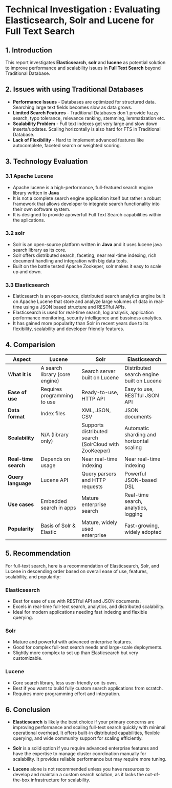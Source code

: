 # **Technical Investigation : Evaluating Elasticsearch, Solr and Lucene for Full Text Search**

## **1. Introduction**

This report investigates **Elasticsearch**, **solr** and **lucene** as potential solution to improve performance and scalability issues in **Full Text Search** beyond Traditional Database.

## **2. Issues with using Traditional Databases**

- **Performance Issues** - Databases are optimized for structured data. Searching large text fields becomes slow as data grows.
- **Limited Search Features** - Traditional Databases don't provide fuzzy search, typo tolerance, relevance ranking, stemming, lemmatization etc.
- **Scalability Problem** - Full text indexes get very large and slow down inserts/updates. Scaling horizontally is also hard for FTS in Traditional Database.
- **Lack of Flexibility** - Hard to implement advanced features like autocomplete, faceted search or weighted scoring.

## **3. Technology Evaluation**

### **3.1 Apache Lucene**

- Apache lucene is a high-performance, full-featured search engine library written in **Java**
- It is not a complete search engine application itself but rather a robust framework that allows developer to integrate search functionality into their own software system.
- It is designed to provide apowerfull Full Text Search capabilities within the aplications.

### **3.2 solr**

- Solr is an open-source platform written in **Java** and it uses lucene java search library as its core.
- Solr offers distributed search, faceting, near real-time indexing, rich document handling and integration with big data tools.
- Built on the battle tested Apache Zookeper, solr makes it easy to scale up and down.

### **3.3 Elasticsearch**

- Elaticsearch is an open-source, distributed search analytics engine built on Apache Lucene  that store and analyze large volumes of data in real-time using a JSON based structure and RESTful APIs.
- Elasticsearch is used for real-time search, log analysis, application performance monitoring, security  intelligence and bussiness analytics.
- It has gained more popularity than Solr in recent years due to its flexibility, scalability and developer friendly features. 

## 4. **Comparision**

| **Aspect**          | **Lucene**	            | **Solr**	          | **Elasticsearch** |
|-----------------|---------------------|-----------------|---------------|
| W**hat it is** | A search library (core engine) | Search server built on Lucene | Distributed search engine built on Lucene |
| **Ease of use** | Requires programming to use | Ready-to-use, HTTP API | Easy to use, RESTful JSON API |
| **Data format** |	Index files	| XML, JSON, CSV | JSON documents |
| **Scalability** |	N/A (library only) | Supports distributed search (SolrCloud with ZooKeeper) | Automatic sharding and horizontal scaling |
| **Real-time search** | Depends on usage | Near real-time indexing | Near real-time indexing |
| **Query language** | Lucene API | Query parsers and HTTP requests | Powerful JSON-based DSL |
| **Use cases** | Embedded search in apps | Mature enterprise search | Real-time search, analytics, logging |
| **Popularity** | Basis of Solr & Elastic | Mature, widely used enterprise | Fast-growing, widely adopted |

## 5. **Recommendation**

For full-text search, here is a recommendation of Elasticsearch, Solr, and Lucene in descending order based on overall ease of use, features, scalability, and popularity:

### **Elasticsearch**

- Best for ease of use with RESTful API and JSON documents.
- Excels in real-time full-text search, analytics, and distributed scalability.
- Ideal for modern applications needing fast indexing and flexible querying.

### **Solr**

- Mature and powerful with advanced enterprise features.
- Good for complex full-text search needs and large-scale deployments.
- Slightly more complex to set up than Elasticsearch but very customizable.

### **Lucene**

- Core search library, less user-friendly on its own.
- Best if you want to build fully custom search applications from scratch.
- Requires more programming effort and integration.

## 6. Conclusion

- **Elasticsearch** is likely the best choice if your primary concerns are improving performance and scaling full-text search quickly with minimal operational overhead. It offers built-in distributed capabilities, flexible querying, and wide community support for scaling efficiently.

- **Solr** is a solid option if you require advanced enterprise features and have the expertise to manage cluster coordination manually for scalability. It provides reliable performance but may require more tuning.

- **Lucene** alone is not recommended unless you have resources to develop and maintain a custom search solution, as it lacks the out-of-the-box infrastructure for scalability.
